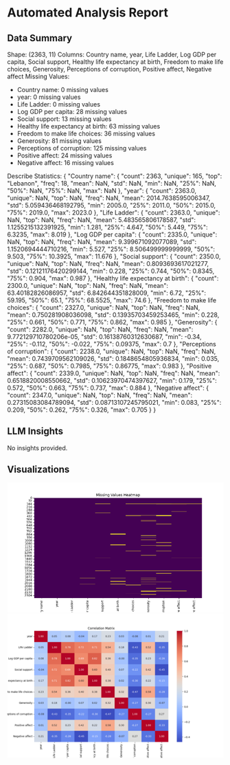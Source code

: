 # Automated Analysis Report

## Data Summary
Shape: (2363, 11)
Columns: Country name, year, Life Ladder, Log GDP per capita, Social support, Healthy life expectancy at birth, Freedom to make life choices, Generosity, Perceptions of corruption, Positive affect, Negative affect
Missing Values:
  - Country name: 0 missing values
  - year: 0 missing values
  - Life Ladder: 0 missing values
  - Log GDP per capita: 28 missing values
  - Social support: 13 missing values
  - Healthy life expectancy at birth: 63 missing values
  - Freedom to make life choices: 36 missing values
  - Generosity: 81 missing values
  - Perceptions of corruption: 125 missing values
  - Positive affect: 24 missing values
  - Negative affect: 16 missing values

Describe Statistics:
{
  "Country name": {
    "count": 2363,
    "unique": 165,
    "top": "Lebanon",
    "freq": 18,
    "mean": NaN,
    "std": NaN,
    "min": NaN,
    "25%": NaN,
    "50%": NaN,
    "75%": NaN,
    "max": NaN
  },
  "year": {
    "count": 2363.0,
    "unique": NaN,
    "top": NaN,
    "freq": NaN,
    "mean": 2014.7638595006347,
    "std": 5.059436468192795,
    "min": 2005.0,
    "25%": 2011.0,
    "50%": 2015.0,
    "75%": 2019.0,
    "max": 2023.0
  },
  "Life Ladder": {
    "count": 2363.0,
    "unique": NaN,
    "top": NaN,
    "freq": NaN,
    "mean": 5.483565806178587,
    "std": 1.1255215132391925,
    "min": 1.281,
    "25%": 4.647,
    "50%": 5.449,
    "75%": 6.3235,
    "max": 8.019
  },
  "Log GDP per capita": {
    "count": 2335.0,
    "unique": NaN,
    "top": NaN,
    "freq": NaN,
    "mean": 9.399671092077089,
    "std": 1.1520694444710216,
    "min": 5.527,
    "25%": 8.506499999999999,
    "50%": 9.503,
    "75%": 10.3925,
    "max": 11.676
  },
  "Social support": {
    "count": 2350.0,
    "unique": NaN,
    "top": NaN,
    "freq": NaN,
    "mean": 0.8093693617021277,
    "std": 0.12121176420299144,
    "min": 0.228,
    "25%": 0.744,
    "50%": 0.8345,
    "75%": 0.904,
    "max": 0.987
  },
  "Healthy life expectancy at birth": {
    "count": 2300.0,
    "unique": NaN,
    "top": NaN,
    "freq": NaN,
    "mean": 63.40182826086957,
    "std": 6.842644351828009,
    "min": 6.72,
    "25%": 59.195,
    "50%": 65.1,
    "75%": 68.5525,
    "max": 74.6
  },
  "Freedom to make life choices": {
    "count": 2327.0,
    "unique": NaN,
    "top": NaN,
    "freq": NaN,
    "mean": 0.750281908036098,
    "std": 0.13935703459253465,
    "min": 0.228,
    "25%": 0.661,
    "50%": 0.771,
    "75%": 0.862,
    "max": 0.985
  },
  "Generosity": {
    "count": 2282.0,
    "unique": NaN,
    "top": NaN,
    "freq": NaN,
    "mean": 9.772129710780206e-05,
    "std": 0.16138760312630687,
    "min": -0.34,
    "25%": -0.112,
    "50%": -0.022,
    "75%": 0.09375,
    "max": 0.7
  },
  "Perceptions of corruption": {
    "count": 2238.0,
    "unique": NaN,
    "top": NaN,
    "freq": NaN,
    "mean": 0.7439709562109026,
    "std": 0.1848654805936834,
    "min": 0.035,
    "25%": 0.687,
    "50%": 0.7985,
    "75%": 0.86775,
    "max": 0.983
  },
  "Positive affect": {
    "count": 2339.0,
    "unique": NaN,
    "top": NaN,
    "freq": NaN,
    "mean": 0.6518820008550662,
    "std": 0.10623970474397627,
    "min": 0.179,
    "25%": 0.572,
    "50%": 0.663,
    "75%": 0.737,
    "max": 0.884
  },
  "Negative affect": {
    "count": 2347.0,
    "unique": NaN,
    "top": NaN,
    "freq": NaN,
    "mean": 0.27315083084789094,
    "std": 0.08713107245795021,
    "min": 0.083,
    "25%": 0.209,
    "50%": 0.262,
    "75%": 0.326,
    "max": 0.705
  }
}

## LLM Insights
No insights provided.

## Visualizations
![missing_values.png](missing_values.png)
![correlation_matrix.png](correlation_matrix.png)
